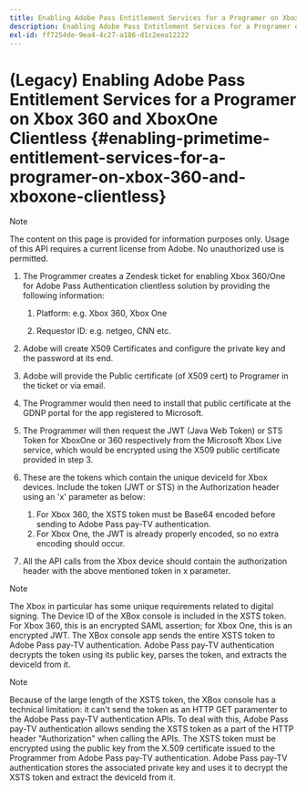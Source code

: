 ```yaml
---
title: Enabling Adobe Pass Entitlement Services for a Programer on Xbox 360 and XboxOne Clientless
description: Enabling Adobe Pass Entitlement Services for a Programer on Xbox 360 and XboxOne Clientless
exl-id: ff7254de-9ea4-4c27-a186-d1c2eea12222
---
```

# (Legacy) Enabling Adobe Pass Entitlement Services for a Programer on Xbox 360 and XboxOne Clientless {#enabling-primetime-entitlement-services-for-a-programer-on-xbox-360-and-xboxone-clientless}

>[!NOTE]
>
>The content on this page is provided for information purposes only. Usage of this API requires a current license from Adobe. No unauthorized use is permitted.




1.  The Programmer creates a Zendesk ticket for enabling Xbox 360/One for Adobe Pass Authentication clientless solution by providing the following information:
    
    1.  Platform: e.g. Xbox 360, Xbox One
    
    1.  Requestor ID: e.g. netgeo, CNN etc.

1.  Adobe will create X509 Certificates and configure the private key and the password at its end.

1.  Adobe will provide the Public certificate (of X509 cert) to Programer in the ticket or via email.

1.  The Programmer would then need to install that public certificate at the GDNP portal for the app registered to Microsoft.

1.  The Programmer will then request the JWT (Java Web Token) or STS Token for XboxOne or 360 respectively from the Microsoft Xbox Live service, which would be encrypted using the X509 public certificate provided in step 3.

1.  These are the tokens which contain the unique deviceId for Xbox devices. Include the token (JWT or STS) in the Authorization header using an 'x' parameter as below:
    
    1.  For Xbox 360, the XSTS token must be Base64 encoded before sending to Adobe Pass pay-TV authentication.
    1.  For Xbox One, the JWT is already properly encoded, so no extra encoding should occur. 

1.  All the API calls from the Xbox device should contain the authorization header with the above mentioned token in x parameter.

 

>[!NOTE]
>
>The Xbox in particular has some unique requirements related to digital signing. The Device ID of the XBox console is included in the XSTS token.  For Xbox 360, this is an encrypted SAML assertion; for Xbox One, this is an encrypted JWT. The XBox console app sends the entire XSTS token to Adobe Pass pay-TV authentication. Adobe Pass pay-TV authentication decrypts the token using its public key, parses the token, and extracts the deviceId from it.

>[!NOTE]
>
>Because of the large length of the XSTS token, the XBox console has a technical limitation: it can't send the token as an HTTP GET paramenter to the Adobe Pass pay-TV authentication APIs. To deal with this, Adobe Pass pay-TV authentication allows sending the XSTS token as a part of the HTTP header "Authorization" when calling the APIs. The XSTS token must be encrypted using the public key from the X.509 certificate issued to the Programmer from Adobe Pass pay-TV authentication. Adobe Pass pay-TV authentication stores the associated private key and uses it to decrypt the XSTS token and extract the deviceId from it.

